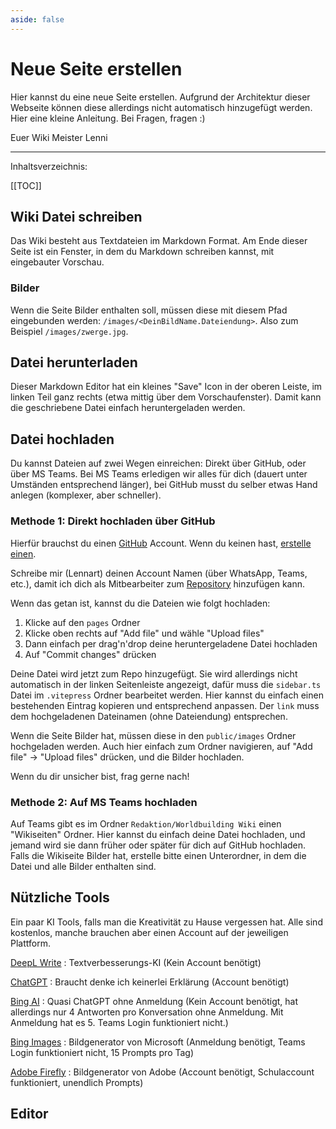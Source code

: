 ```yaml
---
aside: false
---
```

<script setup lang="ts">
import MarkdownEditor from '../code/components/MarkdownEditor.vue';
</script>

# Neue Seite erstellen

Hier kannst du eine neue Seite erstellen. Aufgrund der Architektur dieser Webseite können diese allerdings nicht automatisch hinzugefügt werden. Hier eine kleine Anleitung. Bei Fragen, fragen :)

Euer Wiki Meister Lenni

---

Inhaltsverzeichnis:

[[TOC]]

## Wiki Datei schreiben

Das Wiki besteht aus Textdateien im Markdown Format. Am Ende dieser Seite ist ein Fenster, in dem du Markdown schreiben kannst, mit eingebauter Vorschau.

### Bilder

Wenn die Seite Bilder enthalten soll, müssen diese mit diesem Pfad eingebunden werden: `/images/<DeinBildName.Dateiendung>`. Also zum Beispiel `/images/zwerge.jpg`.

## Datei herunterladen

Dieser Markdown Editor hat ein kleines "Save" Icon in der oberen Leiste, im linken Teil ganz rechts (etwa mittig über dem Vorschaufenster). Damit kann die geschriebene Datei einfach heruntergeladen werden.

## Datei hochladen

Du kannst Dateien auf zwei Wegen einreichen: Direkt über GitHub, oder über MS Teams. Bei MS Teams erledigen wir alles für dich (dauert unter Umständen entsprechend länger), bei GitHub musst du selber etwas Hand anlegen (komplexer, aber schneller).

### Methode 1: Direkt hochladen über GitHub

Hierfür brauchst du einen [GitHub](https://github.com/) Account. Wenn du keinen hast, [erstelle einen](https://github.com/signup).

Schreibe mir (Lennart) deinen Account Namen (über WhatsApp, Teams, etc.), damit ich dich als Mitbearbeiter zum [Repository](https://github.com/Lenni009/Studioprojekt2024) hinzufügen kann.

Wenn das getan ist, kannst du die Dateien wie folgt hochladen:

1. Klicke auf den `pages` Ordner
2. Klicke oben rechts auf "Add file" und wähle "Upload files"
3. Dann einfach per drag'n'drop deine heruntergeladene Datei hochladen
4. Auf "Commit changes" drücken

Deine Datei wird jetzt zum Repo hinzugefügt. Sie wird allerdings nicht automatisch in der linken Seitenleiste angezeigt, dafür muss die `sidebar.ts` Datei im `.vitepress` Ordner bearbeitet werden. Hier kannst du einfach einen bestehenden Eintrag kopieren und entsprechend anpassen. Der `link` muss dem hochgeladenen Dateinamen (ohne Dateiendung) entsprechen.

Wenn die Seite Bilder hat, müssen diese in den `public/images` Ordner hochgeladen werden. Auch hier einfach zum Ordner navigieren, auf "Add file" -> "Upload files" drücken, und die Bilder hochladen.

Wenn du dir unsicher bist, frag gerne nach!

### Methode 2: Auf MS Teams hochladen

Auf Teams gibt es im Ordner `Redaktion/Worldbuilding Wiki` einen "Wikiseiten" Ordner. Hier kannst du einfach deine Datei hochladen, und jemand wird sie dann früher oder später für dich auf GitHub hochladen. Falls die Wikiseite Bilder hat, erstelle bitte einen Unterordner, in dem die Datei und alle Bilder enthalten sind.

## Nützliche Tools

Ein paar KI Tools, falls man die Kreativität zu Hause vergessen hat. Alle sind kostenlos, manche brauchen aber einen Account auf der jeweiligen Plattform.

[DeepL Write](https://www.deepl.com/write)
: Textverbesserungs-KI (Kein Account benötigt)

[ChatGPT](https://chat.openai.com)
: Braucht denke ich keinerlei Erklärung (Account benötigt)

[Bing AI](https://www.bing.com/search?q=Bing+AI&showconv=1)
: Quasi ChatGPT ohne Anmeldung (Kein Account benötigt, hat allerdings nur 4 Antworten pro Konversation ohne Anmeldung. Mit Anmeldung hat es 5. Teams Login funktioniert nicht.)

[Bing Images](https://www.bing.com/images/create?FORM=IRPGEN)
: Bildgenerator von Microsoft (Anmeldung benötigt, Teams Login funktioniert nicht, 15 Prompts pro Tag)

[Adobe Firefly](https://firefly.adobe.com/)
: Bildgenerator von Adobe (Account benötigt, Schulaccount funktioniert, unendlich Prompts)

## Editor

<MarkdownEditor />

